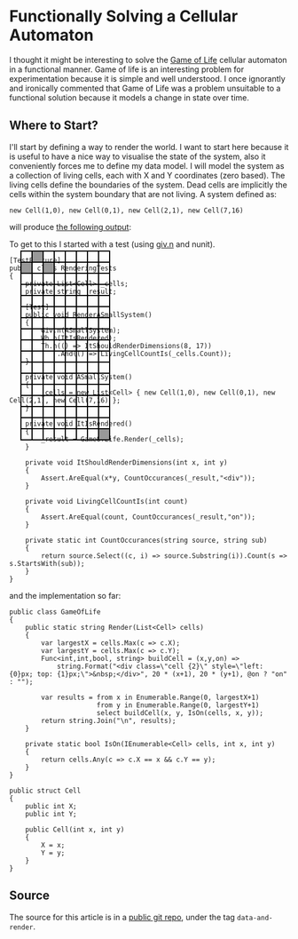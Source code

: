<style>
.cell {
    border: 2px solid black;
    width: 18px;
    height: 18px;
    position: absolute;
    
}
.on {
    background-color: #999;
}
</style>

Functionally Solving a Cellular Automaton
====================================

I thought it might be interesting to solve the [Game of Life](http://en.wikipedia.org/wiki/Conway's_Game_of_Life) cellular automaton in a functional manner. Game of life is an interesting problem for experimentation because it is simple and well understood. I once ignorantly and ironically commented that Game of Life was a problem unsuitable to a functional solution because it models a change in state over time. 

Where to Start?
----------------

I'll start by defining a way to render the world. I want to start here because it is useful to have a nice way to visualise the state of the system, also it conveniently forces me to define my data model. I will model the system as a collection of living cells, each with X and Y coordinates (zero based). The living cells define the boundaries of the system. Dead cells are implicitly the cells within the system boundary that are not living. A system defined as:

    new Cell(1,0), new Cell(0,1), new Cell(2,1), new Cell(7,16)

will produce [the following output](http://jsfiddle.net/P44aM/1/):

<div style="position:relative">
    <div class="cell " style="left: 20px; top: 20px;">&nbsp;</div>
    <div class="cell on" style="left: 20px; top: 40px;">&nbsp;</div>
    <div class="cell " style="left: 20px; top: 60px;">&nbsp;</div>
    <div class="cell " style="left: 20px; top: 80px;">&nbsp;</div>
    <div class="cell " style="left: 20px; top: 100px;">&nbsp;</div>
    <div class="cell " style="left: 20px; top: 120px;">&nbsp;</div>
    <div class="cell " style="left: 20px; top: 140px;">&nbsp;</div>
    <div class="cell " style="left: 20px; top: 160px;">&nbsp;</div>
    <div class="cell " style="left: 20px; top: 180px;">&nbsp;</div>
    <div class="cell " style="left: 20px; top: 200px;">&nbsp;</div>
    <div class="cell " style="left: 20px; top: 220px;">&nbsp;</div>
    <div class="cell " style="left: 20px; top: 240px;">&nbsp;</div>
    <div class="cell " style="left: 20px; top: 260px;">&nbsp;</div>
    <div class="cell " style="left: 20px; top: 280px;">&nbsp;</div>
    <div class="cell " style="left: 20px; top: 300px;">&nbsp;</div>
    <div class="cell " style="left: 20px; top: 320px;">&nbsp;</div>
    <div class="cell " style="left: 20px; top: 340px;">&nbsp;</div>
    <div class="cell on" style="left: 40px; top: 20px;">&nbsp;</div>
    <div class="cell " style="left: 40px; top: 40px;">&nbsp;</div>
    <div class="cell " style="left: 40px; top: 60px;">&nbsp;</div>
    <div class="cell " style="left: 40px; top: 80px;">&nbsp;</div>
    <div class="cell " style="left: 40px; top: 100px;">&nbsp;</div>
    <div class="cell " style="left: 40px; top: 120px;">&nbsp;</div>
    <div class="cell " style="left: 40px; top: 140px;">&nbsp;</div>
    <div class="cell " style="left: 40px; top: 160px;">&nbsp;</div>
    <div class="cell " style="left: 40px; top: 180px;">&nbsp;</div>
    <div class="cell " style="left: 40px; top: 200px;">&nbsp;</div>
    <div class="cell " style="left: 40px; top: 220px;">&nbsp;</div>
    <div class="cell " style="left: 40px; top: 240px;">&nbsp;</div>
    <div class="cell " style="left: 40px; top: 260px;">&nbsp;</div>
    <div class="cell " style="left: 40px; top: 280px;">&nbsp;</div>
    <div class="cell " style="left: 40px; top: 300px;">&nbsp;</div>
    <div class="cell " style="left: 40px; top: 320px;">&nbsp;</div>
    <div class="cell " style="left: 40px; top: 340px;">&nbsp;</div>
    <div class="cell " style="left: 60px; top: 20px;">&nbsp;</div>
    <div class="cell on" style="left: 60px; top: 40px;">&nbsp;</div>
    <div class="cell " style="left: 60px; top: 60px;">&nbsp;</div>
    <div class="cell " style="left: 60px; top: 80px;">&nbsp;</div>
    <div class="cell " style="left: 60px; top: 100px;">&nbsp;</div>
    <div class="cell " style="left: 60px; top: 120px;">&nbsp;</div>
    <div class="cell " style="left: 60px; top: 140px;">&nbsp;</div>
    <div class="cell " style="left: 60px; top: 160px;">&nbsp;</div>
    <div class="cell " style="left: 60px; top: 180px;">&nbsp;</div>
    <div class="cell " style="left: 60px; top: 200px;">&nbsp;</div>
    <div class="cell " style="left: 60px; top: 220px;">&nbsp;</div>
    <div class="cell " style="left: 60px; top: 240px;">&nbsp;</div>
    <div class="cell " style="left: 60px; top: 260px;">&nbsp;</div>
    <div class="cell " style="left: 60px; top: 280px;">&nbsp;</div>
    <div class="cell " style="left: 60px; top: 300px;">&nbsp;</div>
    <div class="cell " style="left: 60px; top: 320px;">&nbsp;</div>
    <div class="cell " style="left: 60px; top: 340px;">&nbsp;</div>
    <div class="cell " style="left: 80px; top: 20px;">&nbsp;</div>
    <div class="cell " style="left: 80px; top: 40px;">&nbsp;</div>
    <div class="cell " style="left: 80px; top: 60px;">&nbsp;</div>
    <div class="cell " style="left: 80px; top: 80px;">&nbsp;</div>
    <div class="cell " style="left: 80px; top: 100px;">&nbsp;</div>
    <div class="cell " style="left: 80px; top: 120px;">&nbsp;</div>
    <div class="cell " style="left: 80px; top: 140px;">&nbsp;</div>
    <div class="cell " style="left: 80px; top: 160px;">&nbsp;</div>
    <div class="cell " style="left: 80px; top: 180px;">&nbsp;</div>
    <div class="cell " style="left: 80px; top: 200px;">&nbsp;</div>
    <div class="cell " style="left: 80px; top: 220px;">&nbsp;</div>
    <div class="cell " style="left: 80px; top: 240px;">&nbsp;</div>
    <div class="cell " style="left: 80px; top: 260px;">&nbsp;</div>
    <div class="cell " style="left: 80px; top: 280px;">&nbsp;</div>
    <div class="cell " style="left: 80px; top: 300px;">&nbsp;</div>
    <div class="cell " style="left: 80px; top: 320px;">&nbsp;</div>
    <div class="cell " style="left: 80px; top: 340px;">&nbsp;</div>
    <div class="cell " style="left: 100px; top: 20px;">&nbsp;</div>
    <div class="cell " style="left: 100px; top: 40px;">&nbsp;</div>
    <div class="cell " style="left: 100px; top: 60px;">&nbsp;</div>
    <div class="cell " style="left: 100px; top: 80px;">&nbsp;</div>
    <div class="cell " style="left: 100px; top: 100px;">&nbsp;</div>
    <div class="cell " style="left: 100px; top: 120px;">&nbsp;</div>
    <div class="cell " style="left: 100px; top: 140px;">&nbsp;</div>
    <div class="cell " style="left: 100px; top: 160px;">&nbsp;</div>
    <div class="cell " style="left: 100px; top: 180px;">&nbsp;</div>
    <div class="cell " style="left: 100px; top: 200px;">&nbsp;</div>
    <div class="cell " style="left: 100px; top: 220px;">&nbsp;</div>
    <div class="cell " style="left: 100px; top: 240px;">&nbsp;</div>
    <div class="cell " style="left: 100px; top: 260px;">&nbsp;</div>
    <div class="cell " style="left: 100px; top: 280px;">&nbsp;</div>
    <div class="cell " style="left: 100px; top: 300px;">&nbsp;</div>
    <div class="cell " style="left: 100px; top: 320px;">&nbsp;</div>
    <div class="cell " style="left: 100px; top: 340px;">&nbsp;</div>
    <div class="cell " style="left: 120px; top: 20px;">&nbsp;</div>
    <div class="cell " style="left: 120px; top: 40px;">&nbsp;</div>
    <div class="cell " style="left: 120px; top: 60px;">&nbsp;</div>
    <div class="cell " style="left: 120px; top: 80px;">&nbsp;</div>
    <div class="cell " style="left: 120px; top: 100px;">&nbsp;</div>
    <div class="cell " style="left: 120px; top: 120px;">&nbsp;</div>
    <div class="cell " style="left: 120px; top: 140px;">&nbsp;</div>
    <div class="cell " style="left: 120px; top: 160px;">&nbsp;</div>
    <div class="cell " style="left: 120px; top: 180px;">&nbsp;</div>
    <div class="cell " style="left: 120px; top: 200px;">&nbsp;</div>
    <div class="cell " style="left: 120px; top: 220px;">&nbsp;</div>
    <div class="cell " style="left: 120px; top: 240px;">&nbsp;</div>
    <div class="cell " style="left: 120px; top: 260px;">&nbsp;</div>
    <div class="cell " style="left: 120px; top: 280px;">&nbsp;</div>
    <div class="cell " style="left: 120px; top: 300px;">&nbsp;</div>
    <div class="cell " style="left: 120px; top: 320px;">&nbsp;</div>
    <div class="cell " style="left: 120px; top: 340px;">&nbsp;</div>
    <div class="cell " style="left: 140px; top: 20px;">&nbsp;</div>
    <div class="cell " style="left: 140px; top: 40px;">&nbsp;</div>
    <div class="cell " style="left: 140px; top: 60px;">&nbsp;</div>
    <div class="cell " style="left: 140px; top: 80px;">&nbsp;</div>
    <div class="cell " style="left: 140px; top: 100px;">&nbsp;</div>
    <div class="cell " style="left: 140px; top: 120px;">&nbsp;</div>
    <div class="cell " style="left: 140px; top: 140px;">&nbsp;</div>
    <div class="cell " style="left: 140px; top: 160px;">&nbsp;</div>
    <div class="cell " style="left: 140px; top: 180px;">&nbsp;</div>
    <div class="cell " style="left: 140px; top: 200px;">&nbsp;</div>
    <div class="cell " style="left: 140px; top: 220px;">&nbsp;</div>
    <div class="cell " style="left: 140px; top: 240px;">&nbsp;</div>
    <div class="cell " style="left: 140px; top: 260px;">&nbsp;</div>
    <div class="cell " style="left: 140px; top: 280px;">&nbsp;</div>
    <div class="cell " style="left: 140px; top: 300px;">&nbsp;</div>
    <div class="cell " style="left: 140px; top: 320px;">&nbsp;</div>
    <div class="cell " style="left: 140px; top: 340px;">&nbsp;</div>
    <div class="cell " style="left: 160px; top: 20px;">&nbsp;</div>
    <div class="cell " style="left: 160px; top: 40px;">&nbsp;</div>
    <div class="cell " style="left: 160px; top: 60px;">&nbsp;</div>
    <div class="cell " style="left: 160px; top: 80px;">&nbsp;</div>
    <div class="cell " style="left: 160px; top: 100px;">&nbsp;</div>
    <div class="cell " style="left: 160px; top: 120px;">&nbsp;</div>
    <div class="cell " style="left: 160px; top: 140px;">&nbsp;</div>
    <div class="cell " style="left: 160px; top: 160px;">&nbsp;</div>
    <div class="cell " style="left: 160px; top: 180px;">&nbsp;</div>
    <div class="cell " style="left: 160px; top: 200px;">&nbsp;</div>
    <div class="cell " style="left: 160px; top: 220px;">&nbsp;</div>
    <div class="cell " style="left: 160px; top: 240px;">&nbsp;</div>
    <div class="cell " style="left: 160px; top: 260px;">&nbsp;</div>
    <div class="cell " style="left: 160px; top: 280px;">&nbsp;</div>
    <div class="cell " style="left: 160px; top: 300px;">&nbsp;</div>
    <div class="cell " style="left: 160px; top: 320px;">&nbsp;</div>
    <div class="cell on" style="left: 160px; top: 340px;">&nbsp;</div>
</div>

To get to this I started with a test (using [giv.n](http://nuget.org/packages/Giv.n/) and nunit).

    [TestFixture]
    public class RenderingTests
    {
        private List<Cell> _cells;
        private string _result;

        [Test]
        public void RenderASmallSystem()
        {
            Giv.n(ASmallSystem);
            Wh.n(ItIsRendered);
            Th.n(() => ItShouldRenderDimensions(8, 17))
                .And(() => LivingCellCountIs(_cells.Count));
        }

        private void ASmallSystem()
        {
            _cells = new List<Cell> { new Cell(1,0), new Cell(0,1), new Cell(2,1), new Cell(7,16) };
        }

        private void ItIsRendered()
        {
            _result = GameOfLife.Render(_cells);
        }

        private void ItShouldRenderDimensions(int x, int y)
        {
            Assert.AreEqual(x*y, CountOccurances(_result,"<div"));
        }

        private void LivingCellCountIs(int count)
        {
            Assert.AreEqual(count, CountOccurances(_result,"on"));
        }

        private static int CountOccurances(string source, string sub)
        {
            return source.Select((c, i) => source.Substring(i)).Count(s => s.StartsWith(sub));
        }
    }

and the implementation so far:

    public class GameOfLife
    {
        public static string Render(List<Cell> cells)
        {
            var largestX = cells.Max(c => c.X);
            var largestY = cells.Max(c => c.Y);
            Func<int,int,bool, string> buildCell = (x,y,on) => 
                string.Format("<div class=\"cell {2}\" style=\"left: {0}px; top: {1}px;\">&nbsp;</div>", 20 * (x+1), 20 * (y+1), @on ? "on" : "");

            var results = from x in Enumerable.Range(0, largestX+1)
                          from y in Enumerable.Range(0, largestY+1)
                          select buildCell(x, y, IsOn(cells, x, y));
            return string.Join("\n", results);
        }

        private static bool IsOn(IEnumerable<Cell> cells, int x, int y)
        {
            return cells.Any(c => c.X == x && c.Y == y);
        }
    }

    public struct Cell
    {
        public int X;
        public int Y;

        public Cell(int x, int y)
        {
            X = x;
            Y = y;
        }
    }

Source
-------

The source for this article is in a [public git repo](https://github.com/liammclennan/functional-game-of-life), under the tag `data-and-render`.
